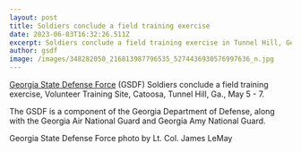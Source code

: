 ```yaml
---
layout: post
title: Soldiers conclude a field training exercise
date: 2023-06-03T16:32:26.511Z
excerpt: Soldiers conclude a field training exercise in Tunnel Hill, Georgia.
author: gsdf
image: /images/348282050_216813987796535_5274436930576997636_n.jpg
---
```

[Georgia State Defense Force](https://www.facebook.com/GeorgiaSDF?__cft__[0]=AZWCfwmm921BF8hOcN4cwgAQgaxH-l89rQDePXPcTAvrDPsAjxgbrFtixOP5ygVUp_kGWLnV0q4Zr7e4sDQ-BYkaH18mSTAMH0gudBX3hPVo3MplZnsBtC1wO3Ab-X7knXELnlUlt_ssnnEb9CbIM1MQDhKuAP6eZ3t1sHt08wZ1nnqZh9xGF15hk0J6iuLLnM8&__tn__=-]K-R) (GSDF) Soldiers conclude a field training exercise, Volunteer Training Site, Catoosa, Tunnel Hill, Ga., May 5 - 7.

The GSDF is a component of the Georgia Department of Defense, along with the Georgia Air National Guard and Georgia Amy National Guard.

Georgia State Defense Force photo by Lt. Col. James LeMay

[](https://www.facebook.com/hashtag/georgiastatedefensefoce?__eep__=6&__cft__[0]=AZWCfwmm921BF8hOcN4cwgAQgaxH-l89rQDePXPcTAvrDPsAjxgbrFtixOP5ygVUp_kGWLnV0q4Zr7e4sDQ-BYkaH18mSTAMH0gudBX3hPVo3MplZnsBtC1wO3Ab-X7knXELnlUlt_ssnnEb9CbIM1MQDhKuAP6eZ3t1sHt08wZ1nnqZh9xGF15hk0J6iuLLnM8&__tn__=*NK-R)
